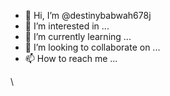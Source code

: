 - 👋 Hi, I’m @destinybabwah678j
- 👀 I’m interested in ...
- 🌱 I’m currently learning ...
- 💞️ I’m looking to collaborate on ...
- 📫 How to reach me ...

<!---
destinybabwah678j/destinybabwah678j is a ✨ special ✨ repository because its `README.md` (this file) appears on your GitHub profile.
You can click the Preview link to take a look at your changes.
--->

\

